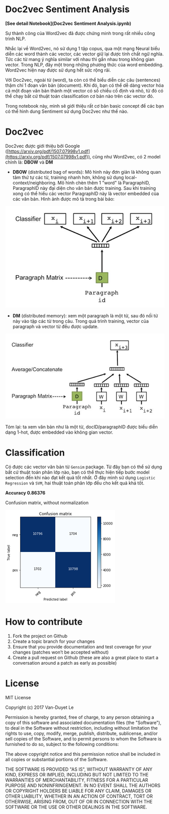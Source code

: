 # Doc2vec Sentiment Analysis

**[See detail Notebook](Doc2vec Sentiment Analysis.ipynb)**

Sự thành công của Word2vec đã được chứng minh trong rất nhiều công trình NLP.

Nhắc lại về Word2vec, nó sử dụng 1 tập copus, qua một mạng Neural biểu diễn các word thành các vector, các vector giữ lại được tính chất ngữ nghĩa. Tức các từ mang ý nghĩa similar với nhau thì gần nhau trong không gian vector. Trong NLP, đây một trong những phương thức của word embedding. Word2vec hiện nay được sử dụng hết sức rộng rãi.

Với Doc2vec, ngoài từ (word), ta còn có thể biểu diễn các câu (sentences) thậm chí 1 đoạn văn bản (document). Khi đó, bạn có thể dễ dàng vector hóa cả một đoạn văn bản thành một vector có số chiều cố định và nhỏ, từ đó có thể chạy bất cứ thuật toán classification cơ bản nào trên các vector đó.

Trong notebook này, mình sẽ giới thiệu rất cơ bản basic concept để các bạn có thể hình dung Sentiment sử dụng Doc2vec như thế nào.

# Doc2vec

Doc2vec được giới thiệu bởi Google ([https://arxiv.org/pdf/1507.07998v1.pdf](https://arxiv.org/pdf/1507.07998v1.pdf)), cũng như Word2vec, có 2 model chính là: **DBOW** và **DM**

*  **DBOW** (distributed bag of words): Mô hình này đơn giản là không quan tâm thứ tự các từ, training nhanh hơn, không sử dụng local-context/neighboring. Mô hình chèn thêm 1 "word" là ParagraphID, ParagraphID này đại diện cho văn bản được training. Sau khi training xong có thể hiểu các vector ParagraphID này là vector embedded của các văn bản. Hình ảnh được mô tả trong bài báo:

![DBOW](doc2vec_dbow.jpg)

* **DM** (distributed memory): xem một paragraph là một từ, sau đó nối từ này vào tập các từ trong câu. Trong quá trình training, vector của paragraph và vector từ đều được update.

![DM](doc2vec_dm.jpg)


Tóm lại: ta xem văn bản như là một từ, docID/paragraphID được biểu diễn dạng 1-hot, được embedded vào không gian vector.

# Classification

Có được các vector văn bản từ `Gensim` package. Từ đây bạn có thể sử dụng bất cứ thuật toán phân lớp nào, bạn có thể thực hiện tiếp bước model selection đến khi nào đạt kết quả tốt nhất. Ở đây mình sử dụng `Logistic Regression` và `SVM`, hai thuật toán phân lớp đều cho kết quả khá tốt. 

**Accuracy 0.86376**

Confusion matrix, without normalization

![Confusion Matrix Logistic Regression](confusion_matrix_LR.png)

# How to contribute
1. Fork the project on Github
2. Create a topic branch for your changes
3. Ensure that you provide documentation and test coverage for your changes (patches won’t be accepted without)
4. Create a pull request on Github (these are also a great place to start a conversation around a patch as early as possible)

# License

MIT License

Copyright (c) 2017 Van-Duyet Le

Permission is hereby granted, free of charge, to any person obtaining a copy of this software and associated documentation files (the "Software"), to deal in the Software without restriction, including without limitation the rights to use, copy, modify, merge, publish, distribute, sublicense, and/or sell copies of the Software, and to permit persons to whom the Software is furnished to do so, subject to the following conditions:

The above copyright notice and this permission notice shall be included in all copies or substantial portions of the Software.

THE SOFTWARE IS PROVIDED "AS IS", WITHOUT WARRANTY OF ANY KIND, EXPRESS OR IMPLIED, INCLUDING BUT NOT LIMITED TO THE WARRANTIES OF MERCHANTABILITY, FITNESS FOR A PARTICULAR PURPOSE AND NONINFRINGEMENT. IN NO EVENT SHALL THE AUTHORS OR COPYRIGHT HOLDERS BE LIABLE FOR ANY CLAIM, DAMAGES OR OTHER LIABILITY, WHETHER IN AN ACTION OF CONTRACT, TORT OR OTHERWISE, ARISING FROM, OUT OF OR IN CONNECTION WITH THE SOFTWARE OR THE USE OR OTHER DEALINGS IN THE SOFTWARE.
